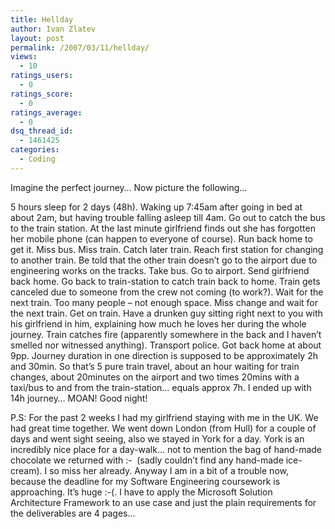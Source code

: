 ```yaml
---
title: Hellday
author: Ivan Zlatev
layout: post
permalink: /2007/03/11/hellday/
views:
  - 10
ratings_users:
  - 0
ratings_score:
  - 0
ratings_average:
  - 0
dsq_thread_id:
  - 1461425
categories:
  - Coding
---
```

Imagine the perfect journey&#8230; Now picture the following&#8230;

5 hours sleep for 2 days (48h). Waking up 7:45am after going in bed at about 2am, but having trouble falling asleep till 4am. Go out to catch the bus to the train station. At the last minute girlfriend finds out she has forgotten her mobile phone (can happen to everyone of course). Run back home to get it. Miss bus. Miss train. Catch later train. Reach first station for changing to another train. Be told that the other train doesn&#8217;t go to the airport due to engineering works on the tracks. Take bus. Go to airport. Send girlfriend back home. Go back to train-station to catch train back to home. Train gets canceled due to someone from the crew not coming (to work?). Wait for the next train. Too many people &#8211; not enough space. Miss change and wait for the next train. Get on train. Have a drunken guy sitting right next to you with his girlfriend in him, explaining how much he loves her during the whole journey. Train catches fire (apparently somewhere in the back and I haven&#8217;t smelled nor witnessed anything). Transport police. Got back home at about 9pp. Journey duration in one direction is supposed to be approximately 2h and 30min. So that&#8217;s 5 pure train travel, about an hour waiting for train changes, about 20minutes on the airport and two times 20mins with a taxi/bus to and from the train-station&#8230; equals approx 7h. I ended up with 14h journey&#8230; MOAN! Good night!

P.S: For the past 2 weeks I had my girlfriend staying with me in the UK. We had great time together. We went down London (from Hull) for a couple of days and went sight seeing, also we stayed in York for a day. York is an incredibly nice place for a day-walk&#8230; not to mention the bag of hand-made chocolate we returned with <img src="http://ivanz.com/wp-includes/images/smilies/simple-smile.png" alt=":-)" class="wp-smiley" style="height: 1em; max-height: 1em;" /> (sadly couldn&#8217;t find any hand-made ice-cream). I so miss her already. Anyway I am in a bit of a trouble now, because the deadline for my Software Engineering coursework is approaching. It&#8217;s huge :-(. I have to apply the Microsoft Solution Architecture Framework to an use case and just the plain requirements for the deliverables are 4 pages&#8230;